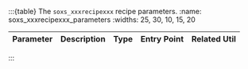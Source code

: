 :::{table} The `soxs_xxxrecipexxx` recipe parameters.
:name: soxs_xxxrecipexxx_parameters
:widths: 25, 30, 10, 15, 20

| Parameter                   | Description                                                  | Type  | Entry Point   | Related Util                                   |
| --------------------------- | ------------------------------------------------------------ | ----- | ------------- | ---------------------------------------------- |


:::
